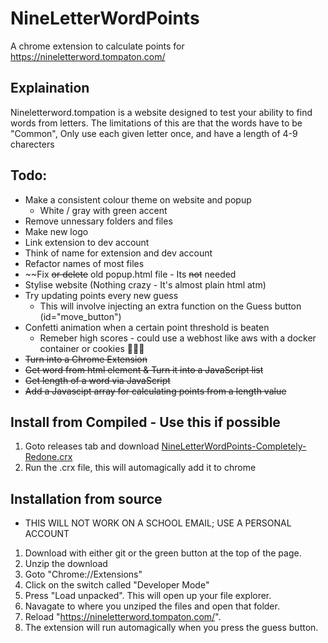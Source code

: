 # NineLetterWordPoints
A chrome extension to calculate points for https://nineletterword.tompaton.com/

## Explaination
Nineletterword.tompation is a website designed to test your ability to find words from letters. 
The limitations of this are that the words have to be "Common", Only use each given letter once, and have a length of 4-9 charecters

## Todo:
 - Make a consistent colour theme on website and popup
   - White / gray with green accent
 - Remove unnessary folders and files
 - Make new logo
 - Link extension to dev account
 - Think of name for extension and dev account
 - Refactor names of most files
 - ~~Fix ~~or delete~~ old popup.html file - Its ~~not~~ needed
 - Stylise website (Nothing crazy - It's almost plain html atm)
 - Try updating points every new guess
   - This will involve injecting an extra function on the Guess button (id="move_button")
 - Confetti animation when a certain point threshold is beaten
   - Remeber high scores \- could use a webhost like aws with a docker container or cookies 🍪🍪🍪
 - ~~Turn into a Chrome Extension~~
 - ~~Get word from html element & Turn it into a JavaScript list~~
 - ~~Get length of a word via JavaScript~~
 - ~~Add a Javascipt array for calculating points from a length value~~
 
## Install from Compiled \- Use this if possible
1. Goto releases tab and download [NineLetterWordPoints-Completely-Redone.crx](https://github.com/AbrasiveAlmond/NineLetterWordPoints/releases/tag/BetaRelease)
2. Run the .crx file, this will automagically add it to chrome

## Installation from source
- THIS WILL NOT WORK ON A SCHOOL EMAIL; USE A PERSONAL ACCOUNT
1. Download with either git or the green button at the top of the page.
2. Unzip the download
3. Goto "Chrome://Extensions"
4. Click on the switch called "Developer Mode"
5. Press "Load unpacked". This will open up your file explorer.
6. Navagate to where you unziped the files and open that folder.
7. Reload "https://nineletterword.tompaton.com/".
8. The extension will run automagically when you press the guess button.
